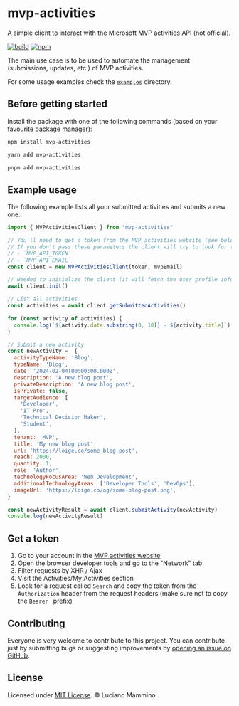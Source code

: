 # mvp-activities

A simple client to interact with the Microsoft MVP activities API (not official).

[![build](https://github.com/lmammino/mvp-activities/actions/workflows/build.yml/badge.svg)](https://github.com/lmammino/mvp-activities/actions/workflows/build.yml)
[![npm](https://img.shields.io/npm/v/mvp-activities)](https://www.npmjs.com/package/mvp-activities)


The main use case is to be used to automate the management (submissions, updates, etc.) of MVP activities.

For some usage examples check the [`examples`](/examples) directory.


## Before getting started

Install the package with one of the following commands (based on your favourite package manager):

```bash
npm install mvp-activities
```

```bash
yarn add mvp-activities
```

```bash
pnpm add mvp-activities
```


## Example usage

The following example lists all your submitted activities and submits a new one:

```javascript
import { MVPActivitiesClient } from "mvp-activities"

// You'll need to get a token from the MVP activities website (see below) and your MVP email
// If you don't pass these parameters the client will try to look for them in the following environment variables:
// - `MVP_API_TOKEN`
// - `MVP_API_EMAIL`
const client = new MVPActivitiesClient(token, mvpEmail)

// Needed to initialize the client (it will fetch the user profile information needed for other requests)
await client.init()

// List all activities
const activities = await client.getSubmittedActivities()

for (const activity of activities) {
  console.log(`${activity.date.substring(0, 10)} - ${activity.title}`)
}

// Submit a new activity
const newActivity =  {
  activityTypeName: 'Blog',
  typeName: 'Blog',
  date: '2024-02-04T00:00:00.000Z',
  description: 'A new blog post',
  privateDescription: 'A new blog post',
  isPrivate: false,
  targetAudience: [
    'Developer',
    'IT Pro',
    'Technical Decision Maker',
    'Student',
  ],
  tenant: 'MVP',
  title: 'My new blog post',
  url: 'https://loige.co/some-blog-post',
  reach: 2000,
  quantity: 1,
  role: 'Author',
  technologyFocusArea: 'Web Development',
  additionalTechnologyAreas: ['Developer Tools', 'DevOps'],
  imageUrl: 'https://loige.co/og/some-blog-post.png',
}

const newActivityResult = await client.submitActivity(newActivity)
console.log(newActivityResult)
```

## Get a token

1. Go to your account in the [MVP activities website](https://mvp.microsoft.com/en-US/account/)
2. Open the browser developer tools and go to the "Network" tab
3. Filter requests by XHR / Ajax
4. Visit the Activities/My Activities section
5. Look for a request called `Search` and copy the token from the `Authorization` header from the request headers (make sure not to copy the `Bearer ` prefix)


## Contributing

Everyone is very welcome to contribute to this project.
You can contribute just by submitting bugs or suggesting improvements by
[opening an issue on GitHub](https://github.com/lmammino/mvp-activities/issues).


## License

Licensed under [MIT License](LICENSE). © Luciano Mammino.
